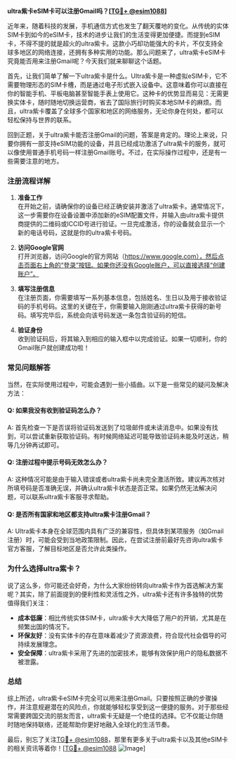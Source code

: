 **ultra紫卡eSIM卡可以注册Gmail吗？[[TG💪+ @esim1088](https://t.me/s/esim1088)]**

近年来，随着科技的发展，手机通信方式也发生了翻天覆地的变化。从传统的实体SIM卡到如今的eSIM卡，技术的进步让我们的生活变得更加便捷。而提到eSIM卡，不得不提的就是超火的ultra紫卡。这款小巧却功能强大的卡片，不仅支持全球多地区的网络连接，还拥有多种实用的功能。那么问题来了，ultra紫卡eSIM卡究竟能否用来注册Gmail呢？今天我们就来聊聊这个话题。

首先，让我们简单了解一下ultra紫卡是什么。Ultra紫卡是一种虚拟eSIM卡，它不需要物理形态的SIM卡槽，而是通过电子形式嵌入设备中。这意味着你可以直接在你的智能手机、平板电脑甚至智能手表上使用它。这种卡的优势显而易见：无需更换实体卡，随时随地切换运营商，省去了国际旅行时购买本地SIM卡的麻烦。而且，ultra紫卡覆盖了全球多个国家和地区的网络服务，无论你身在何处，都可以轻松保持与世界的联系。

回到正题，关于ultra紫卡能否注册Gmail的问题，答案是肯定的。理论上来说，只要你拥有一部支持eSIM功能的设备，并且已经成功激活了ultra紫卡的服务，就可以像使用普通手机号码一样注册Gmail账号。不过，在实际操作过程中，还是有一些需要注意的地方。

### **注册流程详解**

1. **准备工作**  
   在开始之前，请确保你的设备已经正确安装并激活了ultra紫卡。通常情况下，这一步需要你在设备设置中添加新的eSIM配置文件，并输入由ultra紫卡提供商提供的二维码或ICCID号进行验证。一旦完成激活，你的设备就会显示一个新的电话号码，这就是你的ultra紫卡号码。

2. **访问Google官网**  
   打开浏览器，访问Google的官方网站（https://www.google.com），然后点击页面右上角的“登录”按钮。如果你还没有Google账户，可以直接选择“创建账户”。

3. **填写注册信息**  
   在注册页面，你需要填写一系列基本信息，包括姓名、生日以及用于接收验证码的手机号码。这里的关键在于，你需要输入刚刚通过ultra紫卡获得的新号码。填写完毕后，系统会向该号码发送一条包含验证码的短信。

4. **验证身份**  
   收到验证码后，将其输入到相应的输入框中以完成验证。如果一切顺利，你的Gmail账户就创建成功啦！

### **常见问题解答**

当然，在实际使用过程中，可能会遇到一些小插曲。以下是一些常见的疑问及解决方法：

#### **Q: 如果我没有收到验证码怎么办？**
A: 首先检查一下是否误将验证码发送到了垃圾邮件或未读消息中。如果没有找到，可以尝试重新获取验证码。有时候网络延迟可能导致验证码未能及时送达，稍等几分钟再试即可。

#### **Q: 注册过程中提示号码无效怎么办？**
A: 这种情况可能是由于输入错误或者ultra紫卡尚未完全激活所致。建议再次核对所填号码是否准确无误，并确认ultra紫卡状态是否正常。如果仍然无法解决问题，可以联系ultra紫卡客服寻求帮助。

#### **Q: 是否所有国家和地区都支持ultra紫卡注册Gmail？**
A: Ultra紫卡本身在全球范围内具有广泛的兼容性，但具体到某项服务（如Gmail注册）时，可能会受到当地政策限制。因此，在尝试注册前最好先咨询ultra紫卡官方客服，了解目标地区是否允许此类操作。

### **为什么选择ultra紫卡？**

说了这么多，你可能还会好奇，为什么大家纷纷转向ultra紫卡作为首选解决方案呢？其实，除了前面提到的便利性和灵活性之外，ultra紫卡还有许多独特的优势值得我们关注：

- **成本低廉**：相比传统实体SIM卡，ultra紫卡大大降低了用户的开销，尤其是在频繁出国的情况下。
- **环保友好**：没有实体卡的存在意味着减少了资源浪费，符合现代社会倡导的可持续发展理念。
- **安全保障**：ultra紫卡采用了先进的加密技术，能够有效保护用户的隐私数据不被泄露。

### **总结**

综上所述，ultra紫卡eSIM卡完全可以用来注册Gmail。只要按照正确的步骤操作，并注意规避潜在的风险点，你就能够轻松享受到这一便捷的服务。对于那些经常需要跨国交流的朋友而言，ultra紫卡无疑是一个绝佳的选择。它不仅能让你随时随地保持联络，还能帮助你更好地融入全球化的生活节奏。

最后，别忘了关注[TG💪+ @esim1088](https://t.me/s/esim1088)，那里有更多关于ultra紫卡以及其他eSIM卡的相关资讯等着你！[[TG💪+ @esim1088](https://t.me/s/esim1088) ![Image](https://i.postimg.cc/4NQfJmqS/Snipaste-2025-05-13-00-14-12.png)]